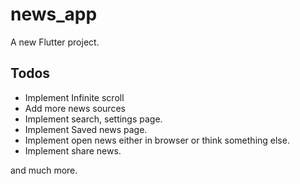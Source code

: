 # news_app

A new Flutter project.

## Todos

- Implement Infinite scroll
- Add more news sources
- Implement search, settings page.
- Implement Saved news page.
- Implement open news either in browser or think something else.
- Implement share news.

and much more.
